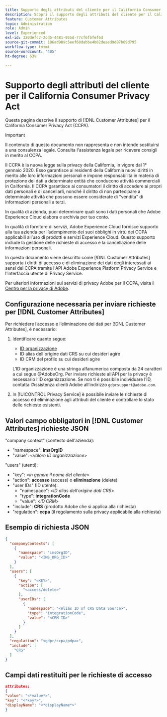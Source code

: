 ```yaml
---
title: Supporto degli attributi del cliente per il California Consumer Privacy Act
description: Scopri il supporto degli attributi del cliente per il California Consumer Privacy Act
feature: Customer Attributes
topic: Administration
role: Admin
level: Experienced
exl-id: 320defc7-2cd5-4481-955d-77cf6fbfef6d
source-git-commit: 106ad989c5eef60dabbe4b82deaed9d87b09d795
workflow-type: tm+mt
source-wordcount: '405'
ht-degree: 63%

---
```


# Supporto degli attributi del cliente per il California Consumer Privacy Act

Questa pagina descrive il supporto di [!DNL Customer Attributes] per il California Consumer Privacy Act (CCPA).

>[!IMPORTANT]
>
>Il contenuto di questo documento non rappresenta e non intende sostituirsi a una consulenza legale. Consulta l&#39;assistenza legale per ricevere consigli in merito al CCPA.

Il CCPA è la nuova legge sulla privacy della California, in vigore dal 1° gennaio 2020. Esso garantisce ai residenti della California nuovi diritti in merito alle loro informazioni personali e impone responsabilità in materia di protezione dei dati a determinate entità che conducono attività commerciali in California. Il CCPA garantisce ai consumatori il diritto di accedere ai propri dati personali e di cancellarli, nonché il diritto di non partecipare a determinate attività che possono essere considerate di &quot;vendita&quot; di informazioni personali a terzi.

In qualità di azienda, puoi determinare quali sono i dati personali che Adobe Experience Cloud elabora e archivia per tuo conto.

In qualità di fornitore di servizi, Adobe Experience Cloud fornisce supporto alla tua azienda per l’adempimento dei suoi obblighi in virtù dei CCPA applicabili all’uso di prodotti e servizi Experience Cloud. Questo supporto include la gestione delle richieste di accesso e la cancellazione delle informazioni personali.

In questo documento viene descritto come [!DNL Customer Attributes] supporta i diritti di accesso e di eliminazione dei dati degli interessati ai sensi del CCPA tramite l&#39;API Adobe Experience Platform Privacy Service e l&#39;interfaccia utente di Privacy Service.

Per ulteriori informazioni sui servizi di privacy Adobe per il CCPA, visita il [Centro per la privacy di Adobe](https://www.adobe.com/privacy/ccpa.html).

## Configurazione necessaria per inviare richieste per [!DNL Customer Attributes]

Per richiedere l’accesso e l’eliminazione dei dati per [!DNL Customer Attributes], è necessario:

1. Identificare quanto segue:

   * [ID organizzazione](../../administration/organizations.md)
   * ID alias dell&#39;origine dati CRS su cui desideri agire
   * ID CRM del profilo su cui desideri agire

   L’ID organizzazione è una stringa alfanumerica composta da 24 caratteri a cui segue @AdobeOrg. Per inviare richieste all’API per la privacy è necessario l’ID organizzazione. Se non ti è possibile individuare l’ID, contatta l’Assistenza clienti Adobe all’indirizzo `gdprsupport@adobe.com`.

1. In [!UICONTROL Privacy Service] è possibile inviare le richieste di accesso ed eliminazione agli attributi del cliente e controllare lo stato delle richieste esistenti.

## Valori campo obbligatori in [!DNL Customer Attributes] richieste JSON

&quot;company context&quot; (contesto dell&#39;azienda):

* &quot;namespace&quot;: **imsOrgID**
* &quot;value&quot;: &lt;*valore ID organizzazione*>

&quot;users&quot; (utenti):

* &quot;key&quot;: &lt;*in genere il nome del cliente*>
* &quot;action&quot;: **accesso** (access) o **eliminazione** (delete)
* &quot;user IDs&quot; (ID utente):
   * &quot;namespace&quot;: &lt;*ID alias dell&#39;origine dati CRS*>
   * &quot;type&quot;: **integrationCode**
   * &quot;value&quot;: &lt;*ID CRM*>
* &quot;include&quot;: **CRS** (prodotto Adobe che si applica alla richiesta)
* &quot;regulation&quot;: **ccpa** (il regolamento sulla privacy applicabile alla richiesta)

## Esempio di richiesta JSON

```json
{
  "companyContexts": [
    {
      "namespace": "imsOrgID",
      "value": "<IMS_ORG_ID>"
    }
  ],
  "users": [
    {
      "key": "<KEY>",
      "action": [
        "<access/delete>"
      ],
      "userIDs": [
        {
          "namespace": "<Alias ID of CRS Data Source>",
          "type": "integrationCode",
          "value": "<CRM ID>"
        }
      ]
    }
  ],
  "regulation": "<gdpr/ccpa/pdpa>",
  "include": [
    "CRS"
  ]
}
```

## Campi dati restituiti per le richieste di accesso

```json
attributes:
{
"value": "<*value*>",
"key": "<*key*>",
"displayName": "<*displayName*>"
}
```
